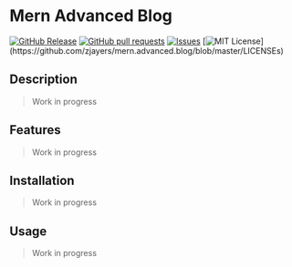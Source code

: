 # Mern Advanced Blog
[![GitHub Release](https://img.shields.io/github/release/zjayers/mern.advanced.blog.svg?style=flat)]()
[![GitHub pull requests](https://img.shields.io/github/issues-pr/zjayers/mern.advanced.blog.svg?style=flat)]()
[![Issues](https://img.shields.io/github/issues-raw/zjayers/mern.advanced.blog.svg?maxAge=25000)](https://github.com/zjayers/mern.advanced.blog/issues)
[![MIT License](https://img.shields.io/apm/l/atomic-ui.svg?)](https://github.com/zjayers/mern.advanced.blog/blob/master/LICENSEs)

## Description

> Work in progress

## Features

> Work in progress

## Installation

> Work in progress

## Usage

> Work in progress